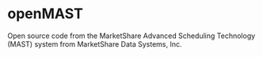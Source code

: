 # openMAST
Open source code from the MarketShare Advanced Scheduling Technology (MAST) system from MarketShare Data Systems, Inc.

